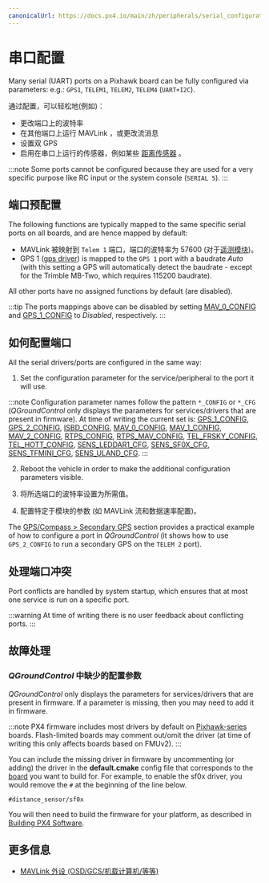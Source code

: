```yaml
---
canonicalUrl: https://docs.px4.io/main/zh/peripherals/serial_configuration
---
```


# 串口配置

Many serial (UART) ports on a Pixhawk board can be fully configured via parameters: e.g.: `GPS1`, `TELEM1`, `TELEM2`, `TELEM4` (`UART+I2C`).

通过配置，可以轻松地(例如)：

* 更改端口上的波特率
* 在其他端口上运行 MAVLink ，或更改流消息
* 设置双 GPS
* 启用在串口上运行的传感器，例如某些 [距离传感器](../sensor/rangefinders.md) 。

:::note
Some ports cannot be configured because they are used for a very specific purpose like RC input or the system console (`SERIAL 5`).
:::

<span id="default_port_mapping"></span>

## 端口预配置

The following functions are typically mapped to the same specific serial ports on all boards, and are hence mapped by default:

* MAVLink 被映射到 `Telem 1` 端口，端口的波特率为 57600 (对于[遥测模块](../telemetry/README.md))。
* GPS 1 ([gps driver](../modules/modules_driver.md#gps)) is mapped to the `GPS 1` port with a baudrate *Auto* (with this setting a GPS will automatically detect the baudrate - except for the Trimble MB-Two, which requires 115200 baudrate).

All other ports have no assigned functions by default (are disabled).

:::tip
The ports mappings above can be disabled by setting [MAV_0_CONFIG](../advanced_config/parameter_reference.md#MAV_0_CONFIG) and [GPS_1_CONFIG](../advanced_config/parameter_reference.md#GPS_1_CONFIG) to *Disabled*, respectively.
:::

## 如何配置端口

All the serial drivers/ports are configured in the same way:

1. Set the configuration parameter for the service/peripheral to the port it will use.
    
:::note
Configuration parameter names follow the pattern `*_CONFIG` or `*_CFG` (*QGroundControl* only displays the parameters for services/drivers that are present in firmware). At time of writing the current set is: [GPS_1_CONFIG](../advanced_config/parameter_reference.md#GPS_1_CONFIG), [GPS_2_CONFIG](../advanced_config/parameter_reference.md#GPS_2_CONFIG), [ISBD_CONFIG](../advanced_config/parameter_reference.md#ISBD_CONFIG), [MAV_0_CONFIG](../advanced_config/parameter_reference.md#MAV_0_CONFIG), [MAV_1_CONFIG](../advanced_config/parameter_reference.md#MAV_1_CONFIG), [MAV_2_CONFIG](../advanced_config/parameter_reference.md#MAV_2_CONFIG), [RTPS_CONFIG](../advanced_config/parameter_reference.md#RTPS_CONFIG), [RTPS_MAV_CONFIG](../advanced_config/parameter_reference.md#RTPS_MAV_CONFIG), [TEL_FRSKY_CONFIG](../advanced_config/parameter_reference.md#TEL_FRSKY_CONFIG), [TEL_HOTT_CONFIG](../advanced_config/parameter_reference.md#TEL_HOTT_CONFIG), [SENS_LEDDAR1_CFG](../advanced_config/parameter_reference.md#SENS_LEDDAR1_CFG), [SENS_SF0X_CFG](../advanced_config/parameter_reference.md#SENS_SF0X_CFG), [SENS_TFMINI_CFG](../advanced_config/parameter_reference.md#SENS_TFMINI_CFG), [SENS_ULAND_CFG](../advanced_config/parameter_reference.md#SENS_ULAND_CFG).
:::

2. Reboot the vehicle in order to make the additional configuration parameters visible.

3. 将所选端口的波特率设置为所需值。
4. 配置特定于模块的参数 (如 MAVLink 流和数据速率配置)。

The [GPS/Compass > Secondary GPS](../gps_compass/README.md#dual_gps) section provides a practical example of how to configure a port in *QGroundControl* (it shows how to use `GPS_2_CONFIG` to run a secondary GPS on the `TELEM 2` port).

## 处理端口冲突

Port conflicts are handled by system startup, which ensures that at most one service is run on a specific port.

:::warning
At time of writing there is no user feedback about conflicting ports.
:::

## 故障处理

<span id="parameter_not_in_firmware"></span>

### *QGroundControl* 中缺少的配置参数

*QGroundControl* only displays the parameters for services/drivers that are present in firmware. If a parameter is missing, then you may need to add it in firmware.

:::note PX4 firmware includes most drivers by default on [Pixhawk-series](../flight_controller/pixhawk_series.md) boards. Flash-limited boards may comment out/omit the driver (at time of writing this only affects boards based on FMUv2).
:::

You can include the missing driver in firmware by uncommenting (or adding) the driver in the **default.cmake** config file that corresponds to the [board](https://github.com/PX4/PX4-Autopilot/tree/master/boards/px4) you want to build for. For example, to enable the sf0x driver, you would remove the `#` at the beginning of the line below.

    #distance_sensor/sf0x
    

You will then need to build the firmware for your platform, as described in [Building PX4 Software](../dev_setup/building_px4.md).

## 更多信息

* [MAVLink 外设 (OSD/GCS/机载计算机/等等)](../peripherals/mavlink_peripherals.md)